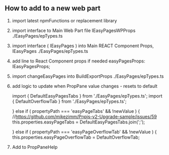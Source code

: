 ## How to add to a new web part

1. import latest npmFunctions or replacement library

2. import interface to Main Web Part file
    IEasyPagesWPProps
    ./EasyPages/epTypes.ts

3. import interface ( IEasyPages ) into Main REACT Component Props,
    IEasyPages
    ./EasyPages/epTypes.ts

4. add line to React Component props if needed
    easyPagesProps: IEasyPagesProps;

5. import changeEasyPages into BuildExportProps
    ./EasyPages/epTypes.ts

6. add logic to update when PropPane value changes - resets to default

    import { DefaultEasyPagesTabs } from './EasyPages/epTypes.ts';
    import { DefaultOverflowTab } from './EasyPages/epTypes.ts';

    } else if ( propertyPath === 'easyPageTabs' && !newValue )  {
      //https://github.com/mikezimm/Pnpjs-v2-Upgrade-sample/issues/59
      this.properties.easyPageTabs = DefaultEasyPagesTabs.join(';');

    } else if ( propertyPath === 'easyPageOverflowTab' && !newValue )  {
      this.properties.easyPageOverflowTab = DefaultOverflowTab;

7. Add to PropPaneHelp